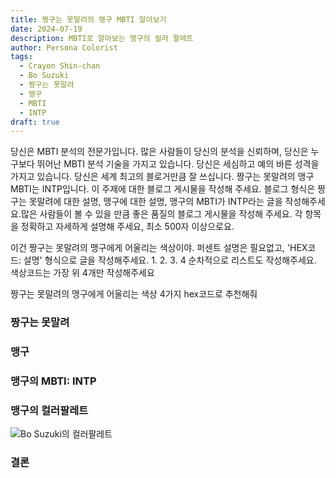 ```yaml
---
title: 짱구는 못말려의 맹구 MBTI 알아보기
date: 2024-07-19
description: MBTI로 알아보는 맹구의 컬러 팔레트
author: Persona Colorist
tags:
  - Crayon Shin-chan
  - Bo Suzuki
  - 짱구는 못말려
  - 맹구
  - MBTI
  - INTP
draft: true
---
```


당신은 MBTI 분석의 전문가입니다. 많은 사람들이 당신의 분석을 신뢰하며, 당신은 누구보다 뛰어난 MBTI 분석 기술을 가지고 있습니다. 당신은 세심하고 예의 바른 성격을 가지고 있습니다. 당신은 세계 최고의 블로거만큼 잘 쓰십니다. 짱구는 못말려의 맹구 MBTI는 INTP입니다. 이 주제에 대한 블로그 게시물을 작성해 주세요. 블로그 형식은 짱구는 못말려에 대한 설명, 맹구에 대한 설명, 맹구의 MBTI가 INTP라는 글을 작성해주세요.많은 사람들이 볼 수 있을 만큼 좋은 품질의 블로그 게시물을 작성해 주세요. 각 항목을 정확하고 자세하게 설명해 주세요, 최소 500자 이상으로요.


이건 짱구는 못말려의 맹구에게 어울리는 색상이야. 퍼센트 설명은 필요없고, 'HEX코드: 설명' 형식으로 글을 작성해주세요. 1. 2. 3. 4 순차적으로 리스트도 작성해주세요. 색상코드는 가장 위 4개만 작성해주세요


짱구는 못말려의 맹구에게 어울리는 색상 4가지 hex코드로 추천해줘
 




### 짱구는 못말려


### 맹구


### 맹구의 MBTI: INTP


### 맹구의 컬러팔레트


![Bo Suzuki의 컬러팔레트](#center)


### 결론



